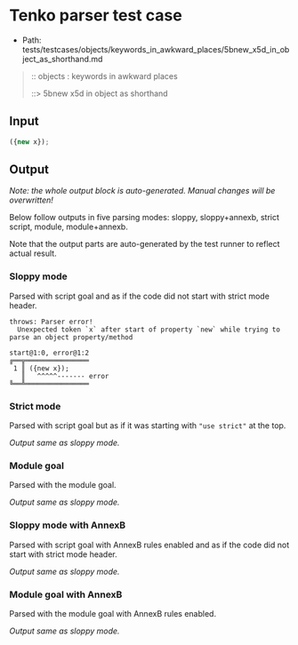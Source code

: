 # Tenko parser test case

- Path: tests/testcases/objects/keywords_in_awkward_places/5bnew_x5d_in_object_as_shorthand.md

> :: objects : keywords in awkward places
>
> ::> 5bnew x5d in object as shorthand

## Input

`````js
({new x});
`````

## Output

_Note: the whole output block is auto-generated. Manual changes will be overwritten!_

Below follow outputs in five parsing modes: sloppy, sloppy+annexb, strict script, module, module+annexb.

Note that the output parts are auto-generated by the test runner to reflect actual result.

### Sloppy mode

Parsed with script goal and as if the code did not start with strict mode header.

`````
throws: Parser error!
  Unexpected token `x` after start of property `new` while trying to parse an object property/method

start@1:0, error@1:2
╔══╦════════════════
 1 ║ ({new x});
   ║   ^^^^^------- error
╚══╩════════════════

`````

### Strict mode

Parsed with script goal but as if it was starting with `"use strict"` at the top.

_Output same as sloppy mode._

### Module goal

Parsed with the module goal.

_Output same as sloppy mode._

### Sloppy mode with AnnexB

Parsed with script goal with AnnexB rules enabled and as if the code did not start with strict mode header.

_Output same as sloppy mode._

### Module goal with AnnexB

Parsed with the module goal with AnnexB rules enabled.

_Output same as sloppy mode._
